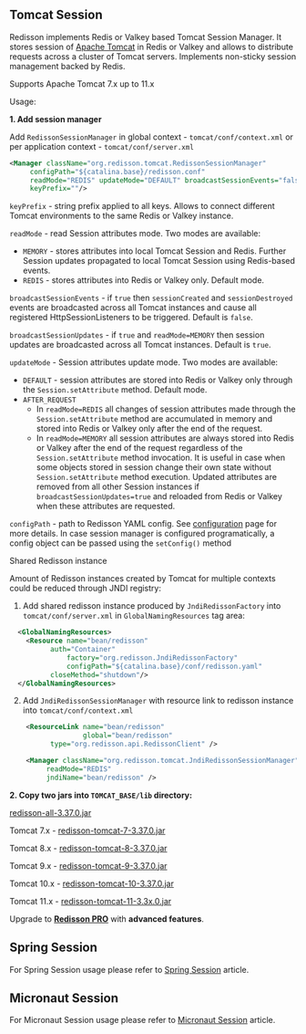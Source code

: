 ## Tomcat Session

Redisson implements Redis or Valkey based Tomcat Session Manager. It stores session of [Apache Tomcat](http://tomcat.apache.org) in Redis or Valkey and allows to distribute requests across a cluster of Tomcat servers. Implements non-sticky session management backed by Redis.

Supports Apache Tomcat 7.x up to 11.x

Usage:

**1. Add session manager**

Add `RedissonSessionManager` in global context - `tomcat/conf/context.xml` or per application context - `tomcat/conf/server.xml`

```xml
<Manager className="org.redisson.tomcat.RedissonSessionManager"
	 configPath="${catalina.base}/redisson.conf" 
	 readMode="REDIS" updateMode="DEFAULT" broadcastSessionEvents="false"
	 keyPrefix=""/>
```

`keyPrefix` - string prefix applied to all keys. Allows to connect different Tomcat environments to the same Redis or Valkey instance.
   
`readMode` - read Session attributes mode. Two modes are available:  

* `MEMORY` - stores attributes into local Tomcat Session and Redis. Further Session updates propagated to local Tomcat Session using Redis-based events.
* `REDIS` - stores attributes into Redis or Valkey only.  Default mode.

`broadcastSessionEvents` - if `true` then `sessionCreated` and `sessionDestroyed` events are broadcasted across all Tomcat instances and cause all registered HttpSessionListeners to be triggered. Default is `false`.
   
`broadcastSessionUpdates` - if `true` and `readMode=MEMORY` then session updates are broadcasted across all Tomcat instances. Default is `true`.

`updateMode` - Session attributes update mode. Two modes are available:  

   * `DEFAULT` - session attributes are stored into Redis or Valkey only through the `Session.setAttribute` method. Default mode.
   * `AFTER_REQUEST`
       * In `readMode=REDIS` all changes of session attributes made through the `Session.setAttribute` method are accumulated in memory and stored into Redis or Valkey only after the end of the request. 
       * In `readMode=MEMORY` all session attributes are always stored into Redis or Valkey after the end of the request regardless of the `Session.setAttribute` method invocation. It is useful in case when some objects stored in session change their own state without `Session.setAttribute` method execution. Updated attributes are removed from all other Session instances if `broadcastSessionUpdates=true` and reloaded from Redis or Valkey when these attributes are requested.  

`configPath` - path to Redisson YAML config. See [configuration](configuration.md) page for more details. In case session manager is configured programatically, a config object can be passed using the `setConfig()` method

Shared Redisson instance  

Amount of Redisson instances created by Tomcat for multiple contexts could be reduced through JNDI registry:

1. Add shared redisson instance produced by `JndiRedissonFactory` into `tomcat/conf/server.xml` in `GlobalNamingResources` tag area:

```xml
  <GlobalNamingResources>
    <Resource name="bean/redisson"
	      auth="Container"
              factory="org.redisson.JndiRedissonFactory"
              configPath="${catalina.base}/conf/redisson.yaml"
	      closeMethod="shutdown"/>
  </GlobalNamingResources>
```

2. Add `JndiRedissonSessionManager` with resource link to redisson instance into `tomcat/conf/context.xml`

```xml
    <ResourceLink name="bean/redisson"
                  global="bean/redisson"
		  type="org.redisson.api.RedissonClient" />

    <Manager className="org.redisson.tomcat.JndiRedissonSessionManager"
         readMode="REDIS"
         jndiName="bean/redisson" />
```

**2. Copy two jars into `TOMCAT_BASE/lib` directory:**

  
[redisson-all-3.37.0.jar](https://repo1.maven.org/maven2/org/redisson/redisson-all/3.37.0/redisson-all-3.37.0.jar)
  
Tomcat 7.x - [redisson-tomcat-7-3.37.0.jar](https://repo1.maven.org/maven2/org/redisson/redisson-tomcat-7/3.37.0/redisson-tomcat-7-3.37.0.jar)  

Tomcat 8.x - [redisson-tomcat-8-3.37.0.jar](https://repo1.maven.org/maven2/org/redisson/redisson-tomcat-8/3.37.0/redisson-tomcat-8-3.37.0.jar)  

Tomcat 9.x - [redisson-tomcat-9-3.37.0.jar](https://repo1.maven.org/maven2/org/redisson/redisson-tomcat-9/3.37.0/redisson-tomcat-9-3.37.0.jar)  

Tomcat 10.x - [redisson-tomcat-10-3.37.0.jar](https://repo1.maven.org/maven2/org/redisson/redisson-tomcat-10/3.37.0/redisson-tomcat-10-3.37.0.jar)  

Tomcat 11.x - [redisson-tomcat-11-3.3x.0.jar](https://repo1.maven.org/maven2/org/redisson/redisson-tomcat-11/3.3x.0/redisson-tomcat-11-3.3x.0.jar)  

Upgrade to __[Redisson PRO](https://redisson.pro)__ with **advanced features**.

## Spring Session

For Spring Session usage please refer to [Spring Session](integration-with-spring.md/#spring-session) article.

## Micronaut Session

For Micronaut Session usage please refer to [Micronaut Session](microservices-integration.md/#session) article.